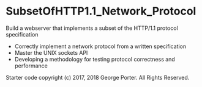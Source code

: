 # SubsetOfHTTP1.1_Network_Protocol
Build a webserver that implements a subset of the HTTP/1.1 protocol specification

- Correctly implement a network protocol from a written specification
- Master the UNIX sockets API
- Developing a methodology for testing protocol correctness and performance

Starter code copyright (c) 2017, 2018 George Porter.  All Rights Reserved.
